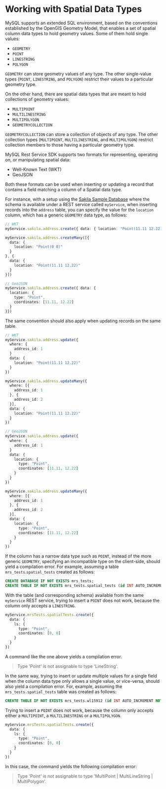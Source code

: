 <!-- Copyright (c) 2023, Oracle and/or its affiliates.

This program is free software; you can redistribute it and/or modify
it under the terms of the GNU General Public License, version 2.0,
as published by the Free Software Foundation.

This program is also distributed with certain software (including
but not limited to OpenSSL) that is licensed under separate terms, as
designated in a particular file or component or in included license
documentation.  The authors of MySQL hereby grant you an additional
permission to link the program and your derivative works with the
separately licensed software that they have included with MySQL.
This program is distributed in the hope that it will be useful,  but
WITHOUT ANY WARRANTY; without even the implied warranty of
MERCHANTABILITY or FITNESS FOR A PARTICULAR PURPOSE.  See
the GNU General Public License, version 2.0, for more details.

You should have received a copy of the GNU General Public License
along with this program; if not, write to the Free Software Foundation, Inc.,
51 Franklin St, Fifth Floor, Boston, MA 02110-1301 USA -->

# Working with Spatial Data Types

MySQL supports an extended SQL environment, based on the conventions established by the OpenGIS Geometry Model, that enables a set of spatial column data types to hold geometry values. Some of them hold single values:

- `GEOMETRY`
- `POINT`
- `LINESTRING`
- `POLYGON`

`GEOMETRY` can store geometry values of any type. The other single-value types (`POINT`, `LINESTRING`, and `POLYGON`) restrict their values to a particular geometry type.

On the other hand, there are spatial data types that are meant to hold collections of geometry values:

- `MULTIPOINT`
- `MULTILINESTRING`
- `MULTIPOLYGON`
- `GEOMETRYCOLLECTION`

`GEOMETRYCOLLECTION` can store a collection of objects of any type. The other collection types (`MULTIPOINT`, `MULTILINESTRING`, and `MULTIPOLYGON`) restrict collection members to those having a particular geometry type.

MySQL Rest Service SDK supports two formats for representing, operating on, or manipulating spatial data:

- Well-Known Text (WKT)
- GeoJSON

Both these formats can be used when inserting or updating a record that contains a field matching a column of a Spatial data type.

For instance, with a setup using the [Sakila Sample Database](https://dev.mysql.com/doc/sakila/en/) where the schema is available under a REST service called `myService`, when inserting records into the `address` table, you can specify the value for the `location` column, which has a generic `GEOMETRY` data type, as follows:

```TypeScript
// WKT
myService.sakila.address.create({ data: { location: "Point(11.11 12.22)" }})

myService.sakila.address.createMany([{
  data: {
    location: "Point(0 0)"
  }
}, {
  data: {
    location: "Point(11.11 12.22)"
  }
}])

// GeoJSON
myService.sakila.address.create({ data: {
  location: {
    type: "Point",
    coordinates: [11.11, 12.22]
  }
}})
```

The same convention should also apply when updating records on the same table.

```TypeScript
// WKT
myService.sakila.address.update({
  where: {
    address_id: 1
  }
  data: {
    location: "Point(11.11 12.22)"
  }
})

myService.sakila.address.updateMany({
  where: [{
    address_id: 1
  }, {
    address_id: 2
  }],
  data: {
    location: "Point(11.11 12.22)"
  }
})

// GeoJSON
myService.sakila.address.update({
  where: {
    address_id: 1
  }
  data: {
    location: {
      type: "Point",
      coordinates: [11.11, 12.22]
    }
  }
})

myService.sakila.address.updateMany({
  where: [{
    address_id: 1
  }, {
    address_id: 2
  }],
  data: {
    location: {
      type: "Point",
      coordinates: [11.11, 12.22]
    }
  }
})
```

If the column has a narrow data type such as `POINT`, instead of the more generic `GEOMETRY`, specifying an incompatible type on the client-side, should yield a compilation error. For example, assuming a table `mrs_tests`.`spatial_tests` created as follows:

```sql
CREATE DATABASE IF NOT EXISTS mrs_tests;
CREATE TABLE IF NOT EXISTS mrs_tests.spatial_tests (id INT AUTO_INCREMENT NOT NULL, ls LINESTRING, PRIMARY KEY (id));
```

With the table (and corresponding schema) available from the same `myService` REST service, trying to insert a `POINT` does not work, because the column only accepts a `LINESTRING`.

```TypeScript
myService.mrsTests.spatialTests.create({
  data: {
    ls: {
      type: "Point",
      coordinates: [0, 0]
    }
  }
})
```

A command like the one above yields a compilation error.

> Type 'Point' is not assignable to type 'LineString'.

In the same way, trying to insert or update multiple values for a single field when the column data type only allows a single value, or vice-versa, should also yield a compilation error. For, example, assuming the `mrs_tests.spatial_tests` table was created as follows:

```sql
CREATE TABLE IF NOT EXISTS mrs_tests.wl15912 (id INT AUTO_INCREMENT NOT NULL, ls GEOMETRYCOLLECTION, PRIMARY KEY (id));
```

Trying to insert a `POINT` does not work, because the column only accepts either a `MULTIPOINT`, a `MULTILINESTRING` or a `MULTIPOLYGON`.

```TypeScript
myService.mrsTests.spatialTests.create({
  data: {
    ls: {
      type: "Point",
      coordinates: [0, 0]
    }
  }
})
```

In this case, the command yields the following compilation error:

> Type 'Point' is not assignable to type 'MultiPoint | MultiLineString | MultiPolygon'.
